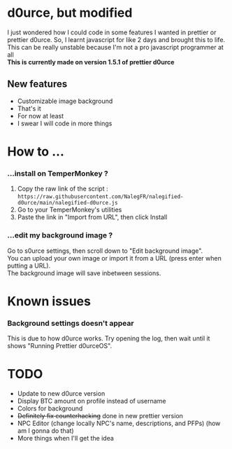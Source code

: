 # d0urce, but modified
I just wondered how I could code in some features I wanted in prettier or prettier d0urce.
So, I learnt javascript for like 2 days and brought this to life.
This can be really unstable because I'm not a pro javascript programmer at all  
**This is currently made on version 1.5.1 of prettier d0urce**
## New features
- Customizable image background
- That's it
- For now at least
- I swear I will code in more things

# How to ...
### ...install on TemperMonkey ?
1. Copy the raw link of the script : `https://raw.githubusercontent.com/NalegFR/nalegified-d0urce/main/nalegified-d0urce.js`
2. Go to your TemperMonkey's utilities
3. Paste the link in "Import from URL", then click Install

### ...edit my background image ?
Go to s0urce settings, then scroll down to "Edit background image".  
You can upload your own image or import it from a URL (press enter when putting a URL).  
The background image will save inbetween sessions.

# Known issues
### Background settings doesn't appear
This is due to how d0urce works. Try opening the log, then wait until it shows "Running Prettier d0urceOS".

# TODO
- Update to new d0urce version
- Display BTC amount on profile instead of username
- Colors for background
- ~~Definitely fix counterhacking~~ done in new prettier version
- NPC Editor (change locally NPC's name, descriptions, and PFPs) (how am I gonna do that)
- More things when I'll get the idea

